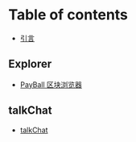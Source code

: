 # Table of contents

* [引言](README.md)

## Explorer

* [PayBall 区块浏览器](explorer/payball-qu-kuai-liu-lan-qi.md)

## talkChat

* [talkChat](talkchat/talkchat.md)

